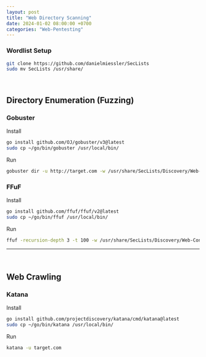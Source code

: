 ```yaml
---
layout: post
title: "Web Directory Scanning"
date: 2024-01-02 08:00:00 +0700
categories: "Web-Pentesting"
---
```


### Wordlist Setup

```bash
git clone https://github.com/danielmiessler/SecLists
sudo mv SecLists /usr/share/
```

<br/>

## Directory Enumeration (Fuzzing)

### Gobuster

Install
```bash
go install github.com/OJ/gobuster/v3@latest
sudo cp ~/go/bin/gobuster /usr/local/bin/
```

Run
```bash
gobuster dir -u http://target.com -w /usr/share/SecLists/Discovery/Web-Content/directory-list-2.3-medium.txt
```

### FFuF

Install
```bash
go install github.com/ffuf/ffuf/v2@latest
sudo cp ~/go/bin/ffuf /usr/local/bin/
```

Run
```bash
ffuf -recursion-depth 3 -t 100 -w /usr/share/SecLists/Discovery/Web-Content/directory-list-2.3-medium.txt -u http://target.com/FUZZ -r
```

-----

<br/>

## Web Crawling

### Katana

Install
```bash
go install github.com/projectdiscovery/katana/cmd/katana@latest
sudo cp ~/go/bin/katana /usr/local/bin/
```

Run
```bash
katana -u target.com
```